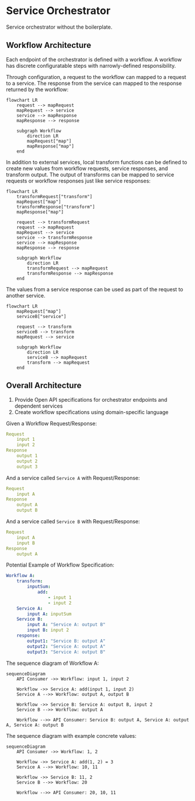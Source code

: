 # Service Orchestrator

Service orchestrator without the boilerplate.

## Workflow Architecture

Each endpoint of the orchestrator is defined with a workflow. A workflow has
discrete configuratable steps with narrowly-defined responsibility.

Through configuration, a request to the workflow can mapped to a request to a
service. The response from the service can mapped to the response returned by
the workflow:

```mermaid
flowchart LR
    request --> mapRequest
    mapRequest --> service
    service --> mapResponse
    mapResponse --> response
    
    subgraph Workflow
        direction LR
        mapRequest["map"]
        mapResponse["map"]
    end
```

In addition to external services, local transform functions can be defined to
create new values from workflow requests, service responses, and transform
output. The output of transforms can be mapped to service requests or workflow
responses just like service responses:

```mermaid
flowchart LR
    transformRequest["transform"]
    mapRequest["map"]
    transformResponse["transform"]
    mapResponse["map"]

    request --> transformRequest
    request --> mapRequest
    mapRequest --> service
    service --> transformResponse
    service --> mapResponse
    mapResponse --> response
    
    subgraph Workflow
        direction LR
        transformRequest --> mapRequest
        transformResponse --> mapResponse
    end
```

The values from a service response can be used as part of the request to another
service.

```mermaid
flowchart LR
    mapRequest["map"]
    serviceB["service"]

    request --> transform
    serviceB --> transform
    mapRequest --> service

    subgraph Workflow
        direction LR
        serviceB --> mapRequest
        transform --> mapRequest
    end
```

## Overall Architecture

1. Provide Open API specifications for orchestrator endpoints and dependent
   services
2. Create workflow specifications using domain-specific language

Given a Workflow Request/Response:

```yaml
Request
    input 1
    input 2
Response
    output 1
    output 2
    output 3
```

And a service called `Service A` with Request/Response:

```yaml
Request
    input A
Response
    output A
    output B
```

And a service called `Service B` with Request/Response:

```yaml
Request
    input A
    input B
Response
    output A
```

Potential Example of Workflow Specification:

```yaml
Workflow A:
    transform:
        inputSum:
            add:
                - input 1
                - input 2
    Service A:
        input A: inputSum
    Service B:
        input A: "Service A: output B"
        input B: input 2
    response:
        output1: "Service B: output A"
        output2: "Service A: output A"
        output3: "Service A: output B"
```

The sequence diagram of Workflow A:

```mermaid
sequenceDiagram
    API Consumer ->> Workflow: input 1, input 2

    Workflow ->> Service A: add(input 1, input 2)
    Service A -->> Workflow: output A, output B

    Workflow ->> Service B: Service A: output B, input 2
    Service B -->> Workflow: output A

    Workflow -->> API Consumer: Service B: output A, Service A: output A, Service A: output B
```

The sequence diagram with example concrete values:

```mermaid
sequenceDiagram
    API Consumer ->> Workflow: 1, 2

    Workflow ->> Service A: add(1, 2) = 3
    Service A -->> Workflow: 10, 11

    Workflow ->> Service B: 11, 2
    Service B -->> Workflow: 20

    Workflow -->> API Consumer: 20, 10, 11
```
